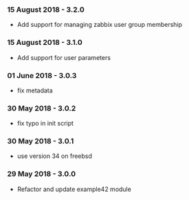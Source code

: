 ### 15 August 2018 - 3.2.0
- Add support for managing zabbix user group membership

### 15 August 2018 - 3.1.0
- Add support for user parameters

### 01 June 2018 - 3.0.3
- fix metadata

### 30 May 2018 - 3.0.2
- fix typo in init script

### 30 May 2018 - 3.0.1
- use version 34 on freebsd

### 29 May 2018 - 3.0.0
- Refactor and update example42 module
